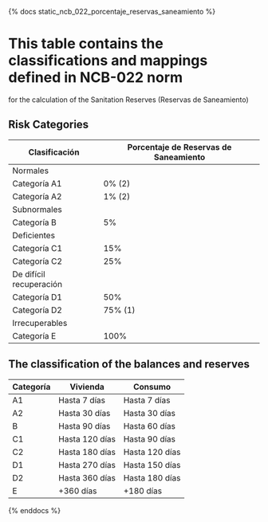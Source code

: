 {% docs static_ncb_022_porcentaje_reservas_saneamiento %}

# This table contains the classifications and mappings defined in NCB-022 norm
for the calculation of the Sanitation Reserves (Reservas de Saneamiento)

## Risk Categories

| Clasificación | Porcentaje de Reservas de Saneamiento |
| ------------- | ------------------------------------- |
|Normales|
|	Categoría A1 |		    0% (2) |
|	Categoría A2 |	      1% (2) |
|Subnormales |
|	Categoría B |		    5% |
|Deficientes |
|	Categoría C1 |		    15% |
|	Categoría C2 |		    25% |
|De difícil recuperación |
|	Categoría D1 |  	    50% |
| Categoría D2 |  	    75%  (1) |
|Irrecuperables |
|	Categoría E	|	   100%|





## The classification of the balances and reserves

| Categoría | Vivienda | Consumo |
| --------- | -------- | ------- |
| A1 | Hasta 7 días | Hasta 7 días |
| A2 | Hasta 30 días | Hasta 30 días |
| B | Hasta 90 días | Hasta 60 días |
| C1 | Hasta 120 días | Hasta 90 días |
| C2 | Hasta 180 días | Hasta 120 días |
| D1 | Hasta 270 días | Hasta 150 días |
| D2 | Hasta 360 días | Hasta 180 días |
| E | +360 días | +180 días |


{% enddocs %}
